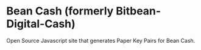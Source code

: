 # Bean Cash (formerly Bitbean-Digital-Cash)
Open Source Javascript site that generates Paper Key Pairs for Bean Cash.
